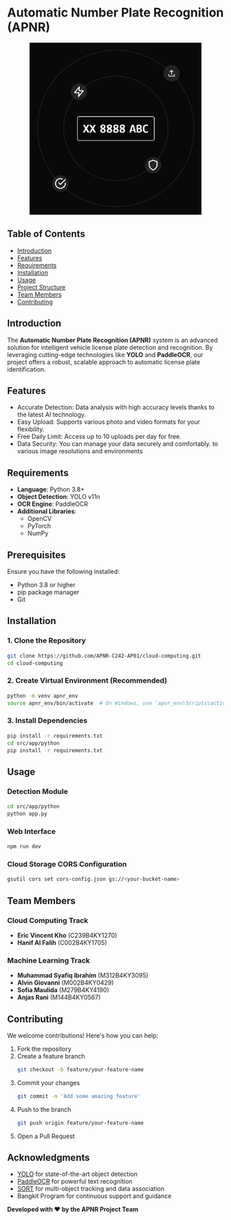 # Automatic Number Plate Recognition (APNR)

<p align="center">
  <img src="https://github.com/APNR-C242-AP01/.github/blob/main/img/188851772.png" alt="APNR Logo" />
</p>

## Table of Contents
- [Introduction](#introduction)
- [Features](#features)
- [Requirements](#requirements)
- [Installation](#installation)
- [Usage](#usage)
- [Project Structure](#project-structure)
- [Team Members](#team-members)
- [Contributing](#contributing)

## Introduction

The **Automatic Number Plate Recognition (APNR)** system is an advanced solution for intelligent vehicle license plate detection and recognition. By leveraging cutting-edge technologies like **YOLO** and **PaddleOCR**, our project offers a robust, scalable approach to automatic license plate identification.

## Features

- Accurate Detection: Data analysis with high accuracy levels thanks to the latest AI technology.
- Easy Upload: Supports various photo and video formats for your flexibility.
- Free Daily Limit: Access up to 10 uploads per day for free.
- Data Security: You can manage your data securely and comfortably. to various image resolutions and environments

## Requirements

- **Language**: Python 3.8+
- **Object Detection**: YOLO v11n
- **OCR Engine**: PaddleOCR
- **Additional Libraries**: 
  - OpenCV
  - PyTorch
  - NumPy

## Prerequisites

Ensure you have the following installed:
- Python 3.8 or higher
- pip package manager
- Git

## Installation

### 1. Clone the Repository
```bash
git clone https://github.com/APNR-C242-AP01/cloud-computing.git
cd cloud-computing
```

### 2. Create Virtual Environment (Recommended)
```bash
python -m venv apnr_env
source apnr_env/bin/activate  # On Windows, use `apnr_env\Scripts\activate`
```

### 3. Install Dependencies
```bash
pip install -r requirements.txt
cd src/app/python
pip install -r requirements.txt
```

## Usage

### Detection Module
```bash
cd src/app/python
python app.py
```

### Web Interface
```bash
npm run dev
```

### Cloud Storage CORS Configuration
```bash
gsutil cors set cors-config.json gs://<your-bucket-name>
```

## Team Members

### Cloud Computing Track
- **Eric Vincent Kho** (C239B4KY1270)
- **Hanif Al Falih** (C002B4KY1705)

### Machine Learning Track
- **Muhammad Syafiq Ibrahim** (M312B4KY3095)
- **Alvin Giovanni** (M002B4KY0429)
- **Sofia Maulida** (M279B4KY4190)
- **Anjas Rani** (M144B4KY0567)

## Contributing

We welcome contributions! Here's how you can help:

1. Fork the repository
2. Create a feature branch
   ```bash
   git checkout -b feature/your-feature-name
   ```
3. Commit your changes
   ```bash
   git commit -m 'Add some amazing feature'
   ```
4. Push to the branch
   ```bash
   git push origin feature/your-feature-name
   ```
5. Open a Pull Request

## Acknowledgments

- [YOLO](https://github.com/ultralytics/) for state-of-the-art object detection
- [PaddleOCR](https://github.com/PaddlePaddle/PaddleOCR) for powerful text recognition
- [SORT](https://github.com/abewley/sort) for multi-object tracking and data association
- Bangkit Program for continuous support and guidance


<!-- ## 📄 License

*Licensing details to be added*

--- -->

**Developed with ❤️ by the APNR Project Team**
